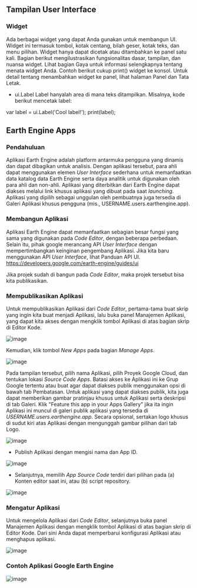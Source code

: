 ## Tampilan User Interface 

### Widget

Ada berbagai widget yang dapat Anda gunakan untuk membangun UI. Widget ini termasuk tombol, kotak centang, bilah geser, kotak teks, dan menu pilihan. Widget hanya dapat dicetak atau ditambahkan ke panel satu kali. Bagian berikut mengilustrasikan fungsionalitas dasar, tampilan, dan nuansa widget. Lihat bagian Gaya untuk informasi selengkapnya tentang menata widget Anda. Contoh berikut cukup print() widget ke konsol. Untuk detail tentang menambahkan widget ke panel, lihat halaman Panel dan Tata Letak.

- ui.Label
Label hanyalah area di mana teks ditampilkan. Misalnya, kode berikut mencetak label:


var label = ui.Label('Cool label!');
print(label);


## Earth Engine Apps 
 
 ### Pendahuluan

Aplikasi Earth Engine adalah platform antarmuka pengguna yang dinamis dan dapat dibagikan untuk analisis. Dengan aplikasi tersebut, para ahli dapat menggunakan elemen _User Interface_ sederhana untuk memanfaatkan data katalog data Earth Engine serta daya analitik untuk digunakan oleh para ahli dan non-ahli. Aplikasi yang diterbitkan dari Earth Engine dapat diakses melalui link khusus aplikasi yang dibuat pada saat _launching_. Aplikasi yang dipilih sebagai unggulan oleh pembuatnya juga tersedia di Galeri Aplikasi khusus pengguna (mis., USERNAME.users.earthengine.app).

### Membangun Aplikasi

Aplikasi Earth Engine dapat memanfaatkan sebagian besar fungsi yang sama yang digunakan pada _Code Editor_, dengan beberapa perbedaan. Selain itu, pihak google merancang API _User Interface_ dengan mempertimbangkan keinginan pengembang Aplikasi. Jika kita baru menggunakan API _User Interface_, lihat Panduan API UI.
https://developers.google.com/earth-engine/guides/ui

Jika projek sudah di bangun pada _Code Editor_, maka projek tersebut bisa kita publikasikan.

### Mempublikasikan Aplikasi

Untuk mempublikasikan Aplikasi dari _Code Editor_, pertama-tama buat skrip yang ingin kita buat menjadi Aplikasi, lalu buka panel Manajemen Aplikasi, yang dapat kita akses dengan mengklik tombol Aplikasi di atas bagian skrip di Editor Kode.

![image](https://user-images.githubusercontent.com/69818715/158382193-9a52a53e-9fae-4833-beed-ed1791091d9c.png)

Kemudian, klik tombol _New Apps_ pada bagian _Manage Apps_. 

![image](https://user-images.githubusercontent.com/69818715/158382625-43e535bd-ffce-425d-8115-050c76f0fd20.png)

Pada tampilan tersebut, pilih nama Aplikasi, pilih Proyek Google Cloud, dan tentukan lokasi _Source Code Apps_. Batasi akses ke Aplikasi ini ke Grup Google tertentu atau buat agar dapat diakses publik menggunakan opsi di bawah tab Pembatasan. Untuk aplikasi yang dapat diakses publik, kita juga dapat memberikan gambar pratinjau khusus untuk Aplikasi serta deskripsi di tab Galeri. Klik "Feature this app in your Apps Gallery" jika ita ingin Aplikasi ini muncul di galeri publik aplikasi yang tersedia di _USERNAME.users.earthengine.app_. Secara opsional, sertakan logo khusus di sudut kiri atas Aplikasi dengan mengunggah gambar pilihan dari tab Logo.

![image](https://user-images.githubusercontent.com/69818715/158384425-c1fba51b-bd20-4c7b-a1b2-fd8facf4dc15.png)

- Publish Aplikasi dengan mengisi nama dan App ID.

![image](https://user-images.githubusercontent.com/69818715/158385024-ee1494b8-4b20-4e8c-a0a2-bd4eb52fd099.png)

- Selanjutnya, memilih _App Source Code_ terdiri dari pilihan pada (a) Konten editor saat ini, atau (b) script repository.

![image](https://user-images.githubusercontent.com/69818715/158385797-b00e19ab-90a5-49bd-a31f-bf4b3bfc14e8.png)

### Mengatur Aplikasi

Untuk mengelola Aplikasi dari _Code Editor_, selanjutnya buka panel Manajemen Aplikasi dengan mengklik tombol Aplikasi di atas bagian skrip di Editor Kode. Dari sini Anda dapat memperbarui konfigurasi Aplikasi atau menghapus aplikasi.

![image](https://user-images.githubusercontent.com/69818715/158387897-dfdd1329-fdd8-48d5-af62-6dd3c7ce71af.png)

### Contoh Aplikasi Google Earth Engine 

![image](https://user-images.githubusercontent.com/69818715/158388569-03cf1c60-aeaf-4f91-aea7-3c3232d059f2.png)

